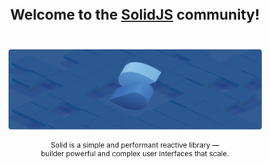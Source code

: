 <h1 align="center">Welcome to the <a href="https://www.solidjs.com">SolidJS</a> community!</h1>
<br/>
<p align="center">
  <img src="https://raw.githubusercontent.com/solidjs/.github/main/assets/banner-minimal.png" alt="Solid logo">
  <br/><br/>
  Solid is a simple and performant reactive library &mdash;
  <br/>
  builder powerful and complex user interfaces that scale.
  <br/><br/>
</p>
